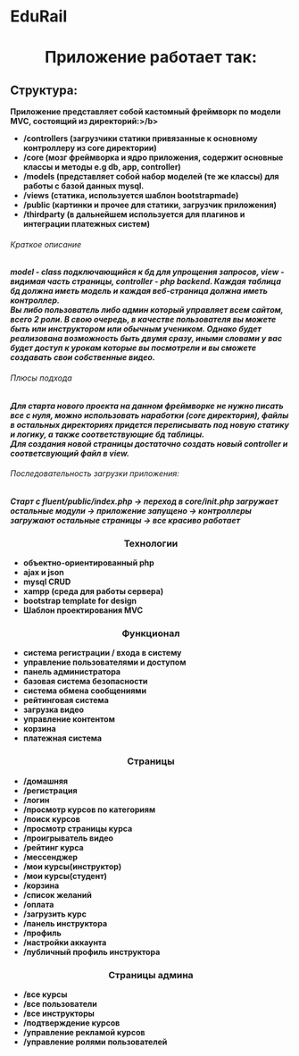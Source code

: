 # EduRail
<h1 align="center">Приложение работает так:</h1>

<h2>Структура:</h2>
<b>Приложение представляет собой кастомный фреймворк по модели MVC, состоящий из директорий:>/b>
 
<ul>
  <li>/controllers (загрузчики статики привязанные к основному контроллеру из core директории)</li>
  <li>/core (мозг фреймворка и ядро приложения, содержит основные классы и методы e.g db, app, controller)</li>
  <li>/models (представляет собой набор моделей (те же классы) для работы с базой данных mysql.</li>
  <li>/views (статика, используется шаблон bootstrapmade)</li>
  <li>/public (картинки и прочее для статики, загрузчик приложения)</li>
  <li>/thirdparty (в дальнейшем используется для плагинов и интеграции платежных систем)</li>
</ul>

<h6>Краткое описание</h6>
  <p>
  <i>model - class подключающийся к бд для упрощения запросов, view - видимая часть страницы, controller - php backend.
    Каждая таблица бд должна иметь модель и каждая веб-страница должна иметь контроллер.
  </i> <br>
  <i>
  Вы либо пользователь либо админ который управляет всем сайтом, всего 2 роли. В свою очередь, в качестве пользователя вы можете быть или инструктором или обычным учеником.
  Однако будет реализована возможность быть двумя сразу, иными словами у вас будет доступ к урокам которые вы посмотрели и вы сможете создавать свои собственные видео.
 </i>
  </p>

<h6>Плюсы подхода</h6>
<p>
 <i>Для старта нового проекта на данном фреймворке не нужно писать все с нуля, можно использовать наработки (core директория), 
  файлы в остальных директориях придется переписывать под новую статику и логику, а также соответствующие бд таблицы.
 </i> <br>
 <i>
 Для создания новой страницы достаточно создать новый controller и соответсвующий файл в view.
 </i>
 </p>

<h6>Последовательность загрузки приложения:</h6>
 <i>Старт с fluent/public/index.php -> переход в core/init.php загружает остальные модули -> приложение запущено
  -> контроллеры загружают остальные страницы -> все красиво работает
 </i>

 <h3 align="center">Технологии</h3>
 <ul>
  <li>объектно-ориентированный php</li>
  <li>ajax и json</li>
  <li>mysql CRUD</li>
  <li>xampp (среда для работы сервера)</li>
  <li>bootstrap template for design</li>
  <li>Шаблон проектирования MVC </li>
 </ul>
 
<h3 align="center">Функционал</h3>
<ul>
  <li>система регистрации / входа в систему</li>
  <li>управление пользователями и доступом</li>
  <li>панель администратора</li>
  <li>базовая система безопасности</li>
  <li>система обмена сообщениями </li>
  <li>рейтинговая система</li>
  <li>загрузка видео</li>
  <li>управление контентом</li>
  <li>корзина</li>
  <li>платежная система</li>
</ul>
 
<h3 align="center">Страницы</h3>
<ul>
  <li>/домашняя</li>
  <li>/регистрация</li>
  <li>/логин</li>
  <li>/просмотр курсов по категориям</li>
  <li>/поиск курсов</li>
  <li>/просмотр страницы курса</li>
  <li>/проигрыватель видео</li>
  <li>/рейтинг курса</li>
  <li>/мессенджер</li>
  <li>/мои курсы(инструктор)</li>
  <li>/мои курсы(студент)</li>
  <li>/корзина</li>
  <li>/список желаний</li>
  <li>/оплата</li>
  <li>/загрузить курс</li>
  <li>/панель инструктора</li>
  <li>/профиль</li>
  <li>/настройки аккаунта</li>
  <li>/публичный профиль инструктора</li>
</ul>
 
<h3 align="center">Страницы админа</h3>
<ul>
  <li>/все курсы</li>
  <li>/все пользователи</li>
  <li>/все инструкторы</li>
  <li>/подтверждение курсов</li>
  <li>/управление рекламой курсов</li>
  <li>/управление ролями пользователей</li>
</ul>
